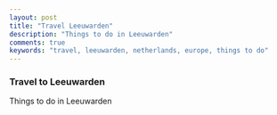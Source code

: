 ```yaml
---
layout: post
title: "Travel Leeuwarden"
description: "Things to do in Leeuwarden"
comments: true
keywords: "travel, leeuwarden, netherlands, europe, things to do"
---
```


### Travel to Leeuwarden

Things to do in Leeuwarden